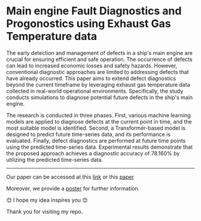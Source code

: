 # Main engine Fault Diagnostics and Progonostics using Exhaust Gas Temperature data

The early detection and management of defects in a ship's main engine are crucial for ensuring efficient and safe operation. The occurrence of defects can lead to increased economic losses and safety hazards. However, conventional diagnostic approaches are limited to addressing defects that have already occurred. This paper aims to extend defect diagnostics beyond the current timeframe by leveraging exhaust gas temperature data collected in real-world operational environments. Specifically, the study conducts simulations to diagnose potential future defects in the ship's main engine.

The research is conducted in three phases. First, various machine learning models are applied to diagnose defects at the current point in time, and the most suitable model is identified. Second, a Transformer-based model is designed to predict future time-series data, and its performance is evaluated. Finally, defect diagnostics are performed at future time points using the predicted time-series data. Experimental results demonstrate that the proposed approach achieves a diagnostic accuracy of 78.160% by utilizing the predicted time-series data.


---

Our paper can be accessed at this [link](https://www.dbpia.co.kr/journal/articleDetail?nodeId=NODE11964687) or this [paper](https://github.com/MonoHaru/Engine-Fault-Diagnostics-and-Prognostics/blob/main/paper.pdf)  


Moreover, we provide a [poster](https://github.com/MonoHaru/Engine-Fault-Diagnostics-and-Prognostics/blob/main/poster.pdf) for further information.  

😊 I hope my idea inspires you 😊  

Thank you for visiting my repo.